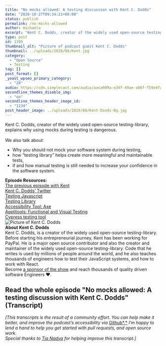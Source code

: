 ```yaml
---
title: "No mocks allowed: A testing discussion with Kent C. Dodds"
date: "2020-10-27T09:34:21+00:00"
status: publish
permalink: /no-mocks-allowed
author: michaela
excerpt: "Kent C. Dodds, creator of the widely used open-source testing-library, explains why using mocks during testing is dangerous. "
type: post
id: 1395
thumbnail_alt: "Picture of podcast guest Kent C. Dodds"
thumbnail: ../uploads/2020/08/Kent.jpg
category:
  - "Open Source"
  - Testing
tag: []
post_format: []
_yoast_wpseo_primary_category:
  - "20"
audio: https://cdn.simplecast.com/audio/aaca909a-e34f-49ae-a86f-f59e4fa807f0/episodes/af0c1508-d256-42cf-97a9-998234ae1186/audio/74614447-0817-41c0-a97f-02391f63ea48/default_tc.mp3
secondline_themes_disable_img:
  - "on"
secondline_themes_header_image_id:
  - "1234"
post_header_image: ../uploads/2020/08/Kent-Doods-Bg.jpg
---
```


<div class="episode-about">
Kent C. Dodds, creator of the widely used open-source testing-library, explains why using mocks during testing is dangerous.
<br/> <br/>We also talk about:
<ul>
<li> Why you should not mock your software system during testing,</li>
<li> how “testing library” helps create more meaningful and maintainable tests,</li>
<li> if and how manual testing is still needed to increase your confidence in the software system.</li>
</ul>
</div>
<div class=" episode-links">
<b>Episode Resources:</b><br/>
<a href="https://www.software-engineering-unlocked.com/double-down-integration-tests-kent-dodds/">The previous episode with Kent</a><br/>
<a href="https://twitter.com/kentcdodds">Kent C. Dodds’ Twitter</a><br/>
<a href="https://testingjavascript.com/">Testing Javascript</a><br/>
<a href="https://testing-library.com/">Testing Library</a><br/>
<a href="https://www.deque.com/axe/">Accessibility Tool: Axe</a><br/>
<a href="https://applitools.com/">Applitools: Functional and Visual Testing</a><br/>
<a href="https://www.cypress.io/">Cypress testing tool</a><br/>
</div>

<div class="row pt-2 align-items-center">
<div class="col-4 guest-picture">
<img src="../uploads/2020/08/Kent.jpg" alt="Picture of Kent C. Dodds"/>
</div>
<div class="col-8 guest-about">
<b>About Kent C. Dodds</b><br/>
Kent C. Dodds, is a creator of the widely used open-source testing-library. Before starting his entrepreneurial journey, Kent has been working for PayPal. He is a major open source contributor and also the creator and maintainer of the widely used open-source testing-library.
Code that he writes is used by millions of people around the world, and he also teaches thousands of engineers how to test their JavaScript systems, and how to work with React.
</div>
</div>


<div class="sponsorship">Become <a href="https://www.software-engineering-unlocked.com/sponsor-us/">a sponsor of the show</a> and reach thousands of quality driven software Engineers ❤.</div>

## Read the whole episode "No mocks allowed: A testing discussion with Kent C. Dodds" (Transcript)

_\[This transcripts is the result of a community effort. You can help make it better, and improve the podcast’s accessibility via_ [Github*.*](https://github.com/mgreiler/se-unlocked/tree/master/Transcripts) _I’m happy to lend a hand to help you get started with pull requests, and open source work._  
_Special thanks to_ [_Tia Nadya_](https://github.com/tiana30) _for helping improve this transcript.\]_

